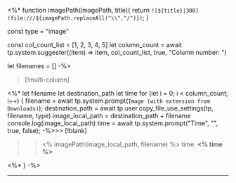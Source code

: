 <%*
function imagePath(imagePath, title){
	return `![${title}|300](file:///${imagePath.replaceAll("\\","/")})`;
}

const type = "image"

const col_count_list = [1, 2, 3, 4, 5]
let column_count = await tp.system.suggester((item) => item, col_count_list, true, "Column number: ")

let filenames = []
-%>

> [!multi-column]
>
<%*
let filename
let destination_path
let time
for (let i = 0; i < column_count; i++) {
  filename = await tp.system.prompt(`Image (with extension from Downloads)`);
  destination_path = await tp.user.copy_file_use_settings(tp, filename, type)
  image_local_path = destination_path + filename
  console.log(image_local_path)
  time = await tp.system.prompt("Time", "", true, false);
 -%>>> [!blank]
>> <% imagePath(image_local_path, filename) %>
>> time:  **<% time %>**
>
<%* } -%>


---
